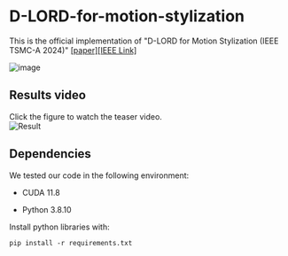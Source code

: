 # D-LORD-for-motion-stylization
This is the official implementation of "D-LORD for Motion Stylization (IEEE TSMC-A  2024)" [[paper]](https://arxiv.org/abs/2412.04097)[[IEEE Link]](https://doi.org/10.1109/TSMC.2024.3502498)

![image](https://github.com/user-attachments/assets/a59c18e7-cc5e-40f8-8739-a3b669bb552d)

## Results video
Click the figure to watch the teaser video. \
![Result](https://[www.youtube.com/watch?v=iT9P0B8UpFs](https://www.youtube.com/watch?v=3u4qLg8hqWM))

 ## Dependencies

We tested our code in the following environment:

- CUDA 11.8

- Python 3.8.10

  
Install python libraries with:

```
pip install -r requirements.txt
```


